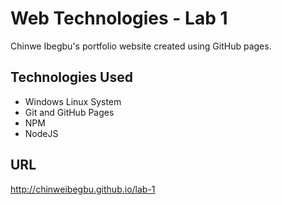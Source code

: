 # Web Technologies - Lab 1
Chinwe Ibegbu's portfolio website created using GitHub pages. 

## Technologies Used
* Windows Linux System
* Git and GitHub Pages
* NPM
* NodeJS

## URL
http://chinweibegbu.github.io/lab-1

